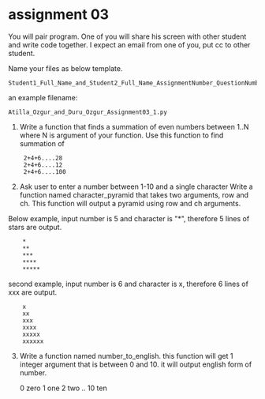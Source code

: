 # assignment 03

You will pair program.
One of you will share his screen with other student and write code together.
I expect an email from one of you, put cc to other student.

Name your files as below template.

	Student1_Full_Name_and_Student2_Full_Name_AssignmentNumber_QuestionNumber.py

an example filename: 

	Atilla_Ozgur_and_Duru_Ozgur_Assignment03_1.py




1. Write a function that finds a summation of even numbers between 1..N where N is argument of your function.
Use this function to find summation of

		2+4+6....28
		2+4+6....12
		2+4+6....100




2. Ask user to enter a number  between 1-10 and a single character 
Write a function named character_pyramid	 that takes two arguments, row and ch.
This function will output a pyramid using row and ch arguments.

Below example, input number is 5 and character is "*", therefore 5 lines of stars are output.

		*
		**
		***
		****
		***** 

second example, input number is 6 and character is x, therefore 6 lines of xxx are output.

		x
		xx
		xxx
		xxxx
		xxxxx 
		xxxxxx

3. Write a function named number_to_english.
this  function will get 1 integer argument that is between 0 and 10. 
it will output english form of number.

	0 zero
	1 one
	2 two
	..
	10 ten
